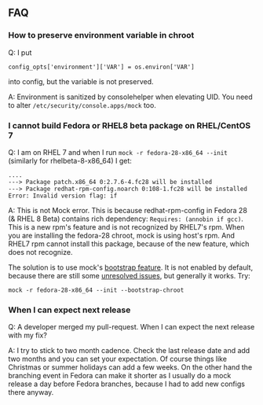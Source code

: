 ## FAQ

### How to preserve environment variable in chroot

Q: I put 

    config_opts['environment']['VAR'] = os.environ['VAR']

into config, but the variable is not preserved.

A: Environment is sanitized by consolehelper when elevating UID. You need to alter `/etc/security/console.apps/mock` too.

### I cannot build Fedora or RHEL8 beta package on RHEL/CentOS 7

Q: I am on RHEL 7 and when I run `mock -r fedora-28-x86_64 --init` (similarly for rhelbeta-8-x86_64) I get:

    ....
    ---> Package patch.x86_64 0:2.7.6-4.fc28 will be installed
    ---> Package redhat-rpm-config.noarch 0:108-1.fc28 will be installed
    Error: Invalid version flag: if

A: This is not Mock error. This is because redhat-rpm-config in Fedora 28 (& RHEL 8 Beta) contains rich dependency: `Requires: (annobin if gcc)`. This is a new rpm's feature and is not recognized by RHEL7's rpm. When you are installing the fedora-28 chroot, mock is using host's rpm. And RHEL7 rpm cannot install this package, because of the new feature, which does not recognize.

The solution is to use mock's [bootstrap feature](https://github.com/rpm-software-management/mock/wiki/Release-Notes-1.4.1#bootstrap-chroot). It is not enabled by default, because there are still some [unresolved issues](https://github.com/rpm-software-management/mock/labels/bootstrap), but generally it works. Try:

    mock -r fedora-28-x86_64 --init --bootstrap-chroot

### When I can expect next release

Q: A developer merged my pull-request. When I can expect the next release with my fix?

A: I try to stick to two month cadence. Check the last release date and add two months and you can set your expectation. Of course things like Christmas or summer holidays can add a few weeks. On the other hand the branching event in Fedora can make it shorter as I usually do a mock release a day before Fedora branches, because I had to add new configs there anyway.
